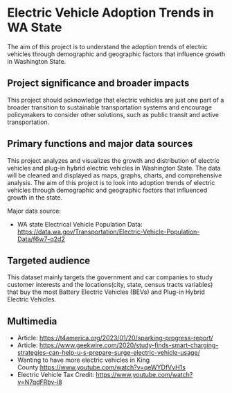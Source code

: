 # Electric Vehicle Adoption Trends in WA State

The aim of this project is to understand the adoption trends of electric vehicles through demographic and geographic factors that influence growth in Washington State. 

## Project significance and broader impacts

This project should acknowledge that electric vehicles are just one part of a broader transition to sustainable transportation systems and encourage policymakers to consider other solutions, such as public transit and active transportation.

## Primary functions and major data sources

This project analyzes and visualizes the growth and distribution of electric vehicles and plug-in hybrid electric vehicles in Washington State. The data will be cleaned and displayed as maps, graphs, charts, and comprehensive analysis. The aim of this project is to look into adoption trends of electric vehicles through demographic and geographic factors that influenced growth in the state.

Major data source:
- WA state Electrical Vehicle Population Data: https://data.wa.gov/Transportation/Electric-Vehicle-Population-Data/f6w7-q2d2 

## Targeted audience

This dataset mainly targets the government and car companies to study customer interests and the locations(city, state, census tracts variables) that buy the most Battery Electric Vehicles (BEVs) and Plug-in Hybrid Electric Vehicles. 

## Multimedia

- Article: https://t4america.org/2023/01/20/sparking-progress-report/
- Article: https://www.geekwire.com/2020/study-finds-smart-charging-strategies-can-help-u-s-prepare-surge-electric-vehicle-usage/ 
- Wanting to have more electric vehicles in King County:https://www.youtube.com/watch?v=qeWYDfVvH1s 
- Electric Vehicle Tax Credit: https://www.youtube.com/watch?v=N7qdFRbv-i8 

